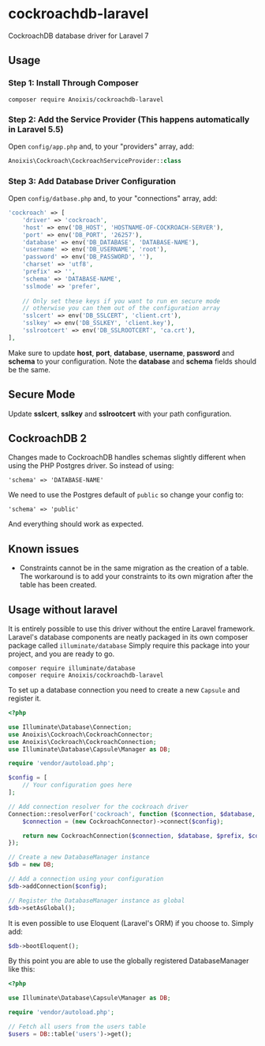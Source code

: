 # cockroachdb-laravel
CockroachDB database driver for Laravel 7

## Usage

### Step 1: Install Through Composer

```
composer require Anoixis/cockroachdb-laravel
```

### Step 2: Add the Service Provider (This happens automatically in Laravel 5.5) 

Open `config/app.php` and, to your "providers" array, add:

```php
Anoixis\Cockroach\CockroachServiceProvider::class
```

### Step 3: Add Database Driver Configuration 

Open `config/datbase.php` and, to your "connections" array, add:

```php
'cockroach' => [
    'driver' => 'cockroach',
    'host' => env('DB_HOST', 'HOSTNAME-OF-COCKROACH-SERVER'),
    'port' => env('DB_PORT', '26257'),
    'database' => env('DB_DATABASE', 'DATABASE-NAME'),
    'username' => env('DB_USERNAME', 'root'),
    'password' => env('DB_PASSWORD', ''),
    'charset' => 'utf8',
    'prefix' => '',
    'schema' => 'DATABASE-NAME',
    'sslmode' => 'prefer',
    
    // Only set these keys if you want to run en secure mode
    // otherwise you can them out of the configuration array
    'sslcert' => env('DB_SSLCERT', 'client.crt'),
    'sslkey' => env('DB_SSLKEY', 'client.key'),
    'sslrootcert' => env('DB_SSLROOTCERT', 'ca.crt'),
],
```

Make sure to update **host**, **port**, **database**, **username**, **password** and **schema** to
your configuration. Note the **database** and **schema** fields should be the same.

## Secure Mode

Update **sslcert**, **sslkey** and **sslrootcert** with your path configuration.

## CockroachDB 2

Changes made to CockroachDB handles schemas slightly
different when using the PHP Postgres driver. So instead of using:
```
'schema' => 'DATABASE-NAME'
```
We need to use the Postgres default of `public` so change your config
to:
```
'schema' => 'public'
```
And everything should work as expected.

## Known issues
- Constraints cannot be in the same migration as the creation of a table. The workaround is to add your constraints to its own migration after the table
  has been created.

## Usage without laravel
It is entirely possible to use this driver without the entire Laravel framework.
Laravel's database components are neatly packaged in its own composer package
called `illuminate/database` Simply require this package into your project, and
you are ready to go.
```
composer require illuminate/database
composer require Anoixis/cockroachdb-laravel
```

To set up a database connection you need to create a new `Capsule` and register it.
```php
<?php

use Illuminate\Database\Connection;
use Anoixis\Cockroach\CockroachConnector;
use Anoixis\Cockroach\CockroachConnection;
use Illuminate\Database\Capsule\Manager as DB;

require 'vendor/autoload.php';

$config = [
    // Your configuration goes here
];

// Add connection resolver for the cockroach driver
Connection::resolverFor('cockroach', function ($connection, $database, $prefix, $config) {
    $connection = (new CockroachConnector)->connect($config);

    return new CockroachConnection($connection, $database, $prefix, $config);
});

// Create a new DatabaseManager instance
$db = new DB;

// Add a connection using your configuration
$db->addConnection($config);

// Register the DatabaseManager instance as global
$db->setAsGlobal();
```

It is even possible to use Eloquent (Laravel's ORM) if you choose to. Simply add:
```php
$db->bootEloquent();
```

By this point you are able to use the globally registered DatabaseManager like this:
```php
<?php

use Illuminate\Database\Capsule\Manager as DB;

require 'vendor/autoload.php';

// Fetch all users from the users table
$users = DB::table('users')->get();
```

